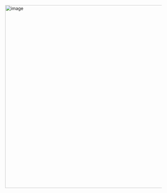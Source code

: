 <img width="1037" height="590" alt="image" src="https://github.com/user-attachments/assets/b9cca944-217c-4526-8fac-3a2a269a713b" />

